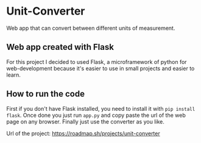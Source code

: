 # Unit-Converter
Web app that can convert between different units of measurement.

## Web app created with Flask
For this project I decided to used Flask, a microframework of python for web-development because it's easier to use in small projects and easier to learn.

## How to run the code
First if you don't have Flask installed, you need to install it with `pip install flask`. 
Once done you just run `app.py` and copy paste the url of the web page on any browser.
Finally just use the converter as you like.

Url of the project: https://roadmap.sh/projects/unit-converter